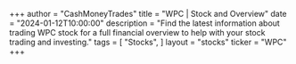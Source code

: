 +++
author = "CashMoneyTrades"
title = "WPC | Stock and Overview"
date = "2024-01-12T10:00:00"
description = "Find the latest information about trading WPC stock for a full financial overview to help with your stock trading and investing."
tags = [
"Stocks",
]
layout = "stocks"
ticker = "WPC"
+++
        


    
        